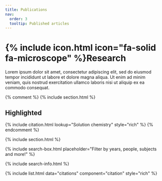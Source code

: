 ```yaml
---
title: Publications
nav:
  order: 3
  tooltip: Published articles
---
```


# {% include icon.html icon="fa-solid fa-microscope" %}Research

Lorem ipsum dolor sit amet, consectetur adipiscing elit, sed do eiusmod tempor incididunt ut labore et dolore magna aliqua.
Ut enim ad minim veniam, quis nostrud exercitation ullamco laboris nisi ut aliquip ex ea commodo consequat.

{% comment %}
{% include section.html %}

## Highlighted

{% include citation.html lookup="Solution chemistry" style="rich" %}
{% endcomment %}

{% include section.html %}

{% include search-box.html placeholder="Filter by years, people, subjects and more!" %}

{% include search-info.html %}

{% include list.html data="citations" component="citation" style="rich" %}
